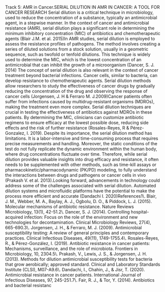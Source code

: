 Track 5: AMR in Cancer.SERIAL DILUTION IN AMR IN CANCER: A TOOL FOR CANCER RESEARCH Serial dilution is a critical technique in microbiology, used to reduce the concentration of a substance, typically an antimicrobial agent, in a stepwise manner. In the context of cancer and antimicrobial resistance (AMR), serial dilution plays a significant role in determining the minimum inhibitory concentration (MIC) of antibiotics and chemotherapeutic agents (Blair J.M. et al. 2015)In AMR studies, serial dilution is employed to assess the resistance profiles of pathogens. The method involves creating a series of diluted solutions from a stock solution, usually in a geometric sequence, such as twofold or tenfold dilutions. This technique is widely used to determine the MIC, which is the lowest concentration of an antimicrobial that can inhibit the growth of a microorganism (Dancer, S. J. 2014) The concept of serial dilution is also relevant in the context of cancer treatment beyond bacterial infections. Cancer cells, similar to bacteria, can develop resistance to chemotherapeutic agents. Serial dilution methods allow researchers to study the effectiveness of cancer drugs by gradually reducing the concentration of the drug and observing the response of cancer cells (Jorgensen, J. H & Ferraro M. J.2009)Cancer patients often suffer from infections caused by multidrug-resistant organisms (MDROs), making the treatment even more complex. Serial dilution techniques are crucial in testing the effectiveness of antibiotics against MDROs in these patients. By determining the MIC, clinicians can customize antibiotic regimens to ensure efficacy at the lowest possible dose, reducing side effects and the risk of further resistance (Rosales-Reyes, R & Pérez-Gonzalez, I. 2019). Despite its importance, the serial dilution method has limitations. It is a labor-intensive and time-consuming process that requires precise measurements and handling. Moreover, the static conditions of the test do not fully replicate the dynamic environment within the human body, where drug concentrations fluctuate over time. Therefore, while serial dilution provides valuable insights into drug efficacy and resistance, it often needs to be supplemented with other methods, such as time-kill assays or pharmacokinetic/pharmacodynamic (PK/PD) modeling, to fully understand the interactions between drugs and pathogens or cancer cells in vivo (Prakash V. et al. 2013).Looking forward, advancements in technology could address some of the challenges associated with serial dilution. Automated dilution systems and microfluidic platforms have the potential to make the process more efficient and accurate (Dandachi I. 2020)References1\\. Blair, J. M., Webber, M. A., Baylay, A. J., Ogbolu, D. O., & Piddock, L. J. (2015). Molecular mechanisms of antibiotic resistance. Nature Reviews Microbiology, 13(1), 42-51.2\\. Dancer, S. J. (2014). Controlling hospital-acquired infection: Focus on the role of the environment and new technologies for decontamination. Clinical Microbiology Reviews, 27(4), 665-690.3\\. Jorgensen, J. H., & Ferraro, M. J. (2009). Antimicrobial susceptibility testing: A review of general principles and contemporary practices. Clinical Infectious Diseases, 49(11), 1749-1755.4\\. Rosales-Reyes, R., & Pérez-González, I. (2019). Antibiotic resistance in cancer patients: Mechanisms, surveillance, and the role of microbiota. Frontiers in Microbiology, 10, 2304.5\\. Prakash, V., Lewis, J. S., & Jorgensen, J. H. (2013). Methods for dilution antimicrobial susceptibility tests for bacteria that grow aerobically; approved standard. Clinical and Laboratory Standards Institute (CLSI), M07-A9.6\\. Dandachi, I., Chahin, J., & Jisr, T. (2020). Antimicrobial resistance in cancer patients. International Journal of Infectious Diseases, 97, 245-251.7\\. Fair, R. J., & Tor, Y. (2014). Antibiotics and bacterial resistanc
